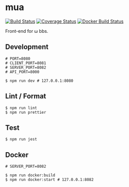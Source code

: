 # mua

[![Build Status](https://travis-ci.org/omega-bbs/mua.svg?branch=master)](https://travis-ci.org/omega-bbs/mua)
[![Coverage Status](https://coveralls.io/repos/github/omega-bbs/mua/badge.svg?branch=master)](https://coveralls.io/github/omega-bbs/mua)
[![Docker Build Status](https://img.shields.io/docker/build/omegabbs/mua.svg)](https://hub.docker.com/r/omegabbs/mua/)

Front-end for ω bbs.

## Development

``` shell
# PORT=8080
# CLIENT_PORT=8081
# SERVER_PORT=8082
# API_PORT=8000

$ npm run dev # 127.0.0.1:8080
```

## Lint / Format

``` shell
$ npm run lint
$ npm run prettier
```

## Test

``` shell
$ npm run jest
```

## Docker

```shell
# SERVER_PORT=8082

$ npm run docker:build
$ npm run docker:start # 127.0.0.1:8082
```
